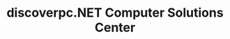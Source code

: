 ---
title: "discoverpc.NET Computer Solutions Center"
url: /superior/discoverpc-net-computer-solutions-center/
shop: Computer
---